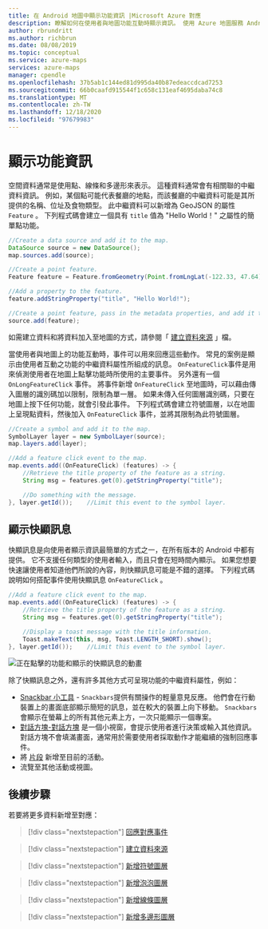 ```yaml
---
title: 在 Android 地圖中顯示功能資訊 |Microsoft Azure 對應
description: 瞭解如何在使用者與地圖功能互動時顯示資訊。 使用 Azure 地圖服務 Android SDK 來顯示快顯訊息和其他類型的訊息。
author: rbrundritt
ms.author: richbrun
ms.date: 08/08/2019
ms.topic: conceptual
ms.service: azure-maps
services: azure-maps
manager: cpendle
ms.openlocfilehash: 37b5ab1c144ed81d995da40b87edeaccdcad7253
ms.sourcegitcommit: 66b0caafd915544f1c658c131eaf4695daba74c8
ms.translationtype: MT
ms.contentlocale: zh-TW
ms.lasthandoff: 12/18/2020
ms.locfileid: "97679983"
---
```

# <a name="display-feature-information"></a>顯示功能資訊

空間資料通常是使用點、線條和多邊形來表示。 這種資料通常會有相關聯的中繼資料資訊。 例如，某個點可能代表餐廳的地點，而該餐廳的中繼資料可能是其所提供的名稱、位址及食物類型。 此中繼資料可以新增為 GeoJSON 的屬性 `Feature` 。 下列程式碼會建立一個具有 `title` 值為 "Hello World！" 之屬性的簡單點功能。

```java
//Create a data source and add it to the map.
DataSource source = new DataSource();
map.sources.add(source);

//Create a point feature.
Feature feature = Feature.fromGeometry(Point.fromLngLat(-122.33, 47.64));

//Add a property to the feature.
feature.addStringProperty("title", "Hello World!");

//Create a point feature, pass in the metadata properties, and add it to the data source.
source.add(feature);
```

如需建立資料和將資料加入至地圖的方式，請參閱「 [建立資料來源](create-data-source-android-sdk.md) 」檔。

當使用者與地圖上的功能互動時，事件可以用來回應這些動作。 常見的案例是顯示由使用者互動之功能的中繼資料屬性所組成的訊息。 `OnFeatureClick`事件是用來偵測使用者在地圖上點擊功能時所使用的主要事件。 另外還有一個 `OnLongFeatureClick` 事件。 將事件新增 `OnFeatureClick` 至地圖時，可以藉由傳入圖層的識別碼加以限制，限制為單一層。 如果未傳入任何圖層識別碼，只要在地圖上按下任何功能，就會引發此事件。 下列程式碼會建立符號圖層，以在地圖上呈現點資料，然後加入 `OnFeatureClick` 事件，並將其限制為此符號圖層。

```java
//Create a symbol and add it to the map.
SymbolLayer layer = new SymbolLayer(source);
map.layers.add(layer);

//Add a feature click event to the map.
map.events.add((OnFeatureClick) (features) -> {
    //Retrieve the title property of the feature as a string.
    String msg = features.get(0).getStringProperty("title");

    //Do something with the message.
}, layer.getId());    //Limit this event to the symbol layer.
```

## <a name="display-a-toast-message"></a>顯示快顯訊息

快顯訊息是向使用者顯示資訊最簡單的方式之一，在所有版本的 Android 中都有提供。 它不支援任何類型的使用者輸入，而且只會在短時間內顯示。 如果您想要快速讓使用者知道他們所說的內容，則快顯訊息可能是不錯的選擇。 下列程式碼說明如何搭配事件使用快顯訊息 `OnFeatureClick` 。

```java
//Add a feature click event to the map.
map.events.add((OnFeatureClick) (features) -> {
    //Retrieve the title property of the feature as a string.
    String msg = features.get(0).getStringProperty("title");

    //Display a toast message with the title information.
    Toast.makeText(this, msg, Toast.LENGTH_SHORT).show();
}, layer.getId());    //Limit this event to the symbol layer.
```

![正在點擊的功能和顯示的快顯訊息的動畫](./media/display-feature-information-android/symbol-layer-click-toast-message.gif)

除了快顯訊息之外，還有許多其他方式可呈現功能的中繼資料屬性，例如：

- [Snackbar 小工具](https://developer.android.com/training/snackbar/showing.html)  -  `Snackbars`提供有關操作的輕量意見反應。 他們會在行動裝置上的畫面底部顯示簡短的訊息，並在較大的裝置上向下移動。 `Snackbars` 會顯示在螢幕上的所有其他元素上方，一次只能顯示一個專案。
- [對話方塊-對話方塊](https://developer.android.com/guide/topics/ui/dialogs) 是一個小視窗，會提示使用者進行決策或輸入其他資訊。 對話方塊不會填滿畫面，通常用於需要使用者採取動作才能繼續的強制回應事件。
- 將 [片段](https://developer.android.com/guide/components/fragments) 新增至目前的活動。
- 流覽至其他活動或視圖。

## <a name="next-steps"></a>後續步驟

若要將更多資料新增至對應：

> [!div class="nextstepaction"]
> [回應對應事件](android-map-events.md)

> [!div class="nextstepaction"]
> [建立資料來源](create-data-source-android-sdk.md)

> [!div class="nextstepaction"]
> [新增符號圖層](how-to-add-symbol-to-android-map.md)

> [!div class="nextstepaction"]
> [新增泡泡圖層](map-add-bubble-layer-android.md)

> [!div class="nextstepaction"]
> [新增線條圖層](android-map-add-line-layer.md)

> [!div class="nextstepaction"]
> [新增多邊形圖層](how-to-add-shapes-to-android-map.md)
